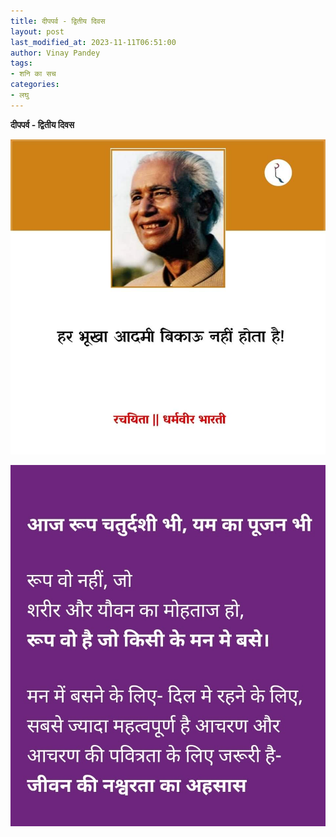 ```yaml
---
title: दीपपर्व - द्वितीय दिवस
layout: post
last_modified_at: 2023-11-11T06:51:00
author: Vinay Pandey
tags:
- शनि का सच
categories:
- लघु
---
```

**दीपपर्व - द्वितीय दिवस**


![IMG-20231111-WA0002.jpg](/images/IMG-20231111-WA0002.jpg)

![IMG-20231111-WA0000.jpg](/images/IMG-20231111-WA0000.jpg)


